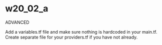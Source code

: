 # w20_02_a

ADVANCED

Add a variables.tf file and make sure nothing is hardcoded in your main.tf.
Create separate file for your providers.tf if you have not already.